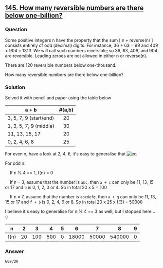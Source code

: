 ## **[145. How many reversible numbers are there below one-billion?]()**

### Question
Some positive integers n have the property that the sum [ n + reverse(n) ] consists entirely of odd (decimal) digits. For instance, 36 + 63 = 99 and 409 + 904 = 1313. We will call such numbers reversible; so 36, 63, 409, and 904 are reversible. Leading zeroes are not allowed in either n or reverse(n).

There are 120 reversible numbers below one-thousand.

How many reversible numbers are there below one-billion?

### Solution
Solved it with pencil and paper using the table below

| a + b                  | #(a,b) |
|------------------------|:------:|
| 3, 5, 7, 9 (start/end) |   20   |
| 1, 3, 5, 7, 9 (middle) |   30   |
| 11, 13, 15, 17         |   20   |
| 0, 2, 4, 6, 8          |   25   |

For even n, have a look at 2, 4, 6, it's easy to generalise that ![eq](https://latex.codecogs.com/gif.latex?f(n)=20\times&space;30^{\frac{n-2}{2}}&space;\texttt{&space;with&space;}&space;f(2)=20)

For odd n:

&nbsp;&nbsp;&nbsp;&nbsp;If n % 4 == 1, f(n) = 0

&nbsp;&nbsp;&nbsp;&nbsp;If n = 3, assume that the number is `abc`, then `a + c` can only be 11, 13, 15 or 17 and `b` is 0, 1, 2, 3 or 4. So in total 20 x 5 = 100

&nbsp;&nbsp;&nbsp;&nbsp;If n = 7, assume that the number is `abcdefg`, then `a + g` can only be 11, 13, 15 or 17 and 
`f + b` is 0, 2, 4, 6 or 8. So in total 20 x 25 x f(3) = 50000

I believe it's easy to generalise for n % 4 == 3 as well, but I stopped here... :)

|   n  |  2 |  3  |  4  | 5 |   6   |   7   |    8   | 9 |
|:----:|:--:|:---:|:---:|:-:|:-----:|:-----:|:------:|:-:|
| f(n) | 20 | 100 | 600 | 0 | 18000 | 50000 | 540000 | 0 |

### Answer 
`608720`
